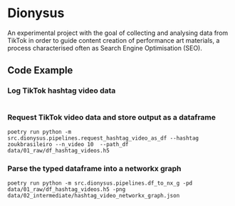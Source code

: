 # Dionysus
An experimental project with the goal of collecting and analysing data from TikTok in order to guide content creation of performance art materials, a process characterised often as Search Engine Optimisation (SEO).

## Code Example

### Log TikTok hashtag video data

```console

```

### Request TikTok video data and store output as a dataframe

```console
poetry run python -m src.dionysus.pipelines.request_hashtag_video_as_df --hashtag zoukbrasileiro --n_video 10  --path_df data/01_raw/df_hashtag_videos.h5
```

### Parse the typed dataframe into a networkx graph

```console
poetry run python -m src.dionysus.pipelines.df_to_nx_g -pd data/01_raw/df_hashtag_videos.h5 -png data/02_intermediate/hashtag_video_networkx_graph.json
```
